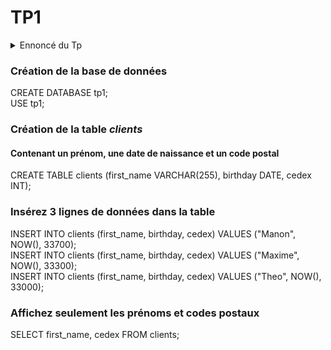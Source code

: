 # TP1

<details>
<summary>Ennoncé du Tp</summary>

```
1. Créez une table clients qui doit pouvoir contenir un nom, un prénom, une date de naissance et un code postal.  
2. Insérez 3 lignes dans cette table  
3. Affichez seulement les prénoms et codes postaux  
```

</details>

### Création de la base de données
CREATE DATABASE tp1;  
USE tp1;

### Création de la table *clients*
#### Contenant un prénom, une date de naissance et un code postal
CREATE TABLE clients (first_name VARCHAR(255), birthday DATE, cedex INT);

### Insérez 3 lignes de données dans la table
INSERT INTO clients (first_name, birthday, cedex) VALUES ("Manon", NOW(), 33700);  
INSERT INTO clients (first_name, birthday, cedex) VALUES ("Maxime", NOW(), 33300);  
INSERT INTO clients (first_name, birthday, cedex) VALUES ("Theo", NOW(), 33000);  

### Affichez seulement les prénoms et codes postaux
SELECT first_name, cedex FROM clients;
